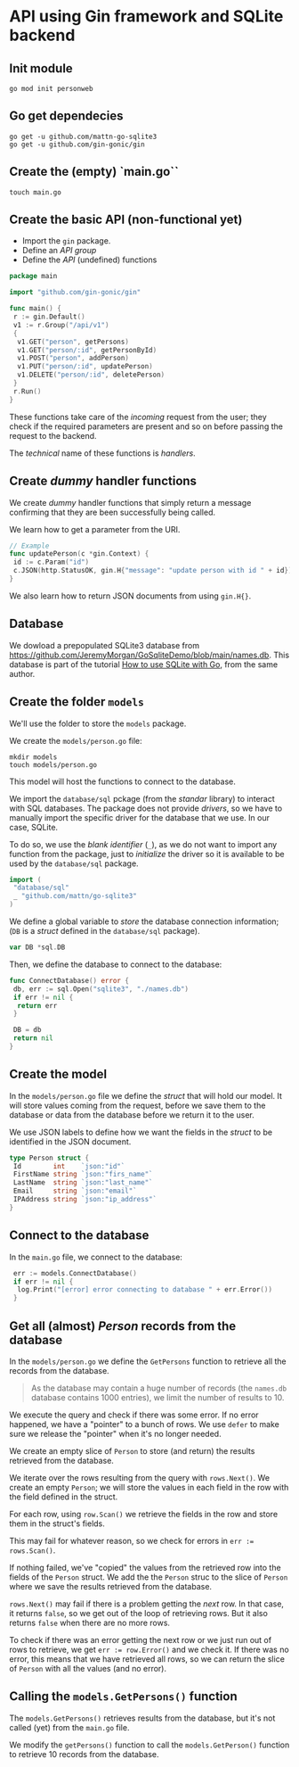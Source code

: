 # API using Gin framework and SQLite backend

## Init module

```shell
go mod init personweb
```

## Go get dependecies

```shell
go get -u github.com/mattn-go-sqlite3
go get -u github.com/gin-gonic/gin
```

## Create the (empty) `main.go``

```shell
touch main.go
```

## Create the basic API (non-functional yet)

- Import the `gin` package.
- Define an *API group*
- Define the *API* (undefined) functions

```go
package main

import "github.com/gin-gonic/gin"

func main() {
 r := gin.Default()
 v1 := r.Group("/api/v1")
 {
  v1.GET("person", getPersons)
  v1.GET("person/:id", getPersonById)
  v1.POST("person", addPerson)
  v1.PUT("person/:id", updatePerson)
  v1.DELETE("person/:id", deletePerson)
 }
 r.Run()
}
```

These functions take care of the *incoming* request from the user; they check if the required parameters are present and so on before passing the request to the backend.

The *technical* name of these functions is *handlers*.

## Create *dummy* handler functions

We create *dummy* handler functions that simply return a message confirming that they are been successfully being called.

We learn how to get a parameter from the URI.

```go
// Example
func updatePerson(c *gin.Context) {
 id := c.Param("id")
 c.JSON(http.StatusOK, gin.H{"message": "update person with id " + id})
}
```

We also learn how to return JSON documents from using `gin.H{}`.

## Database

We dowload a prepopulated SQLite3 database from <https://github.com/JeremyMorgan/GoSqliteDemo/blob/main/names.db>. This database is part of the tutorial [How to use SQLite with Go](https://www.allhandsontech.com/programming/golang/how-to-use-sqlite-with-go/), from the same author.

## Create the folder `models`

We'll use the folder to store the `models` package.

We create the `models/person.go` file:

```shell
mkdir models
touch models/person.go
```

This model will host the functions to connect to the database.

We import the `database/sql` pckage (from the *standar* library) to interact with SQL databases. The package does not provide *drivers*, so we have to manually import the specific driver for the database that we use. In our case, SQLite.

To do so, we use the *blank identifier* (`_`), as we do not want to import any function from the package, just to *initialize* the driver so it is available to be used by the `database/sql` package.

```go
import (
 "database/sql"
 _ "github.com/mattn/go-sqlite3"
)
```

We define a global variable to *store* the database connection information; (`DB` is a *struct* defined in the `database/sql` package).

```go
var DB *sql.DB
```

Then, we define the database to connect to the database:

```go
func ConnectDatabase() error {
 db, err := sql.Open("sqlite3", "./names.db")
 if err != nil {
  return err
 }

 DB = db
 return nil
}
```

## Create the model

In the `models/person.go` file we define the *struct* that will hold our model. It will store values coming from the request, before we save them to the database or data from the database before we return it to the user.

We use JSON labels to define how we want the fields in the *struct* to be identified in the JSON document.

```go
type Person struct {
 Id        int    `json:"id"`
 FirstName string `json:"firs_name"`
 LastName  string `json:"last_name"`
 Email     string `json:"email"`
 IPAddress string `json:"ip_address"`
}
```

## Connect to the database

In the `main.go` file, we connect to the database:

```go
 err := models.ConnectDatabase()
 if err != nil {
  log.Print("[error] error connecting to database " + err.Error())
 }
```

## Get all (almost) *Person* records from the database

In the `models/person.go` we define the `GetPersons` function to retrieve all the records from the database.

> As the database may contain a huge number of records (the `names.db` database contains 1000 entries), we limit the number of results to 10.

We execute the query and check if there was some error. If no error happened, we have a "pointer" to a bunch of rows. We use `defer` to make sure we release the "pointer" when it's no longer needed.

We create an empty slice of `Person` to store (and return) the results retrieved from the database.

We iterate over the rows resulting from the query with `rows.Next()`. We create an empty `Person`; we will store the values in each field in the row with the field defined in the struct.

For each row, using `row.Scan()` we retrieve the fields in the row and store them in the struct's fields.

This may fail for whatever reason, so we check for errors in `err := rows.Scan()`.

If nothing failed, we've "copied" the values from the retrieved row into the fields of the `Person` struct. We add the the `Person` struc to the slice of `Person` where we save the results retrieved from the database.

`rows.Next()` may fail if there is a problem getting the *next* row. In that case, it returns `false`, so we get out of the loop of retrieving rows. But it also returns `false` when there are no more rows.

To check if there was an error getting the next row or we just run out of rows to retrieve, we get `err := row.Error()` and we check it. If there was no error, this means that we have retrieved all rows, so we can return the slice of `Person` with all the values (and no error).

## Calling the `models.GetPersons()` function

The `models.GetPersons()` retrieves results from the database, but it's not called (yet) from the `main.go` file.

We modify the `getPersons()` function to call the `models.GetPerson()` function to retrieve 10 records from the database.
